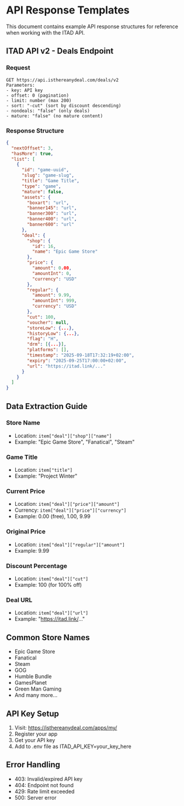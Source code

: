 # API Response Templates

This document contains example API response structures for reference when working with the ITAD API.

## ITAD API v2 - Deals Endpoint

### Request

```
GET https://api.isthereanydeal.com/deals/v2
Parameters:
- key: API key
- offset: 0 (pagination)
- limit: number (max 200)
- sort: "-cut" (sort by discount descending)
- nondeals: "false" (only deals)
- mature: "false" (no mature content)
```

### Response Structure

```json
{
  "nextOffset": 3,
  "hasMore": true,
  "list": [
    {
      "id": "game-uuid",
      "slug": "game-slug",
      "title": "Game Title",
      "type": "game",
      "mature": false,
      "assets": {
        "boxart": "url",
        "banner145": "url",
        "banner300": "url",
        "banner400": "url",
        "banner600": "url"
      },
      "deal": {
        "shop": {
          "id": 16,
          "name": "Epic Game Store"
        },
        "price": {
          "amount": 0.00,
          "amountInt": 0,
          "currency": "USD"
        },
        "regular": {
          "amount": 9.99,
          "amountInt": 999,
          "currency": "USD"
        },
        "cut": 100,
        "voucher": null,
        "storeLow": {...},
        "historyLow": {...},
        "flag": "H",
        "drm": [{...}],
        "platforms": [],
        "timestamp": "2025-09-18T17:32:19+02:00",
        "expiry": "2025-09-25T17:00:00+02:00",
        "url": "https://itad.link/..."
      }
    }
  ]
}
```

## Data Extraction Guide

### Store Name

-   Location: `item["deal"]["shop"]["name"]`
-   Example: "Epic Game Store", "Fanatical", "Steam"

### Game Title

-   Location: `item["title"]`
-   Example: "Project Winter"

### Current Price

-   Location: `item["deal"]["price"]["amount"]`
-   Currency: `item["deal"]["price"]["currency"]`
-   Example: 0.00 (free), 1.00, 9.99

### Original Price

-   Location: `item["deal"]["regular"]["amount"]`
-   Example: 9.99

### Discount Percentage

-   Location: `item["deal"]["cut"]`
-   Example: 100 (for 100% off)

### Deal URL

-   Location: `item["deal"]["url"]`
-   Example: "https://itad.link/..."

## Common Store Names

-   Epic Game Store
-   Fanatical
-   Steam
-   GOG
-   Humble Bundle
-   GamesPlanet
-   Green Man Gaming
-   And many more...

## API Key Setup

1. Visit: https://isthereanydeal.com/apps/my/
2. Register your app
3. Get your API key
4. Add to .env file as ITAD_API_KEY=your_key_here

## Error Handling

-   403: Invalid/expired API key
-   404: Endpoint not found
-   429: Rate limit exceeded
-   500: Server error
